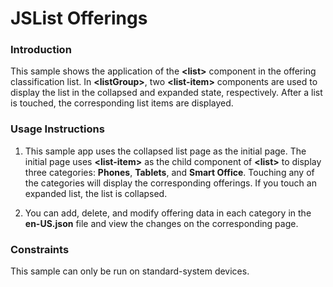 # JSList Offerings

### Introduction

This sample shows the application of the **<list\>** component in the offering classification list. In **<listGroup\>**, two **<list-item\>** components are used to display the list in the collapsed and expanded state, respectively. After a list is touched, the corresponding list items are displayed.

### Usage Instructions

1. This sample app uses the collapsed list page as the initial page. The initial page uses **<list-item\>** as the child component of **<list\>** to display three categories: **Phones**, **Tablets**, and **Smart Office**. Touching any of the categories will display the corresponding offerings. If you touch an expanded list, the list is collapsed.

2. You can add, delete, and modify offering data in each category in the **en-US.json** file and view the changes on the corresponding page.

### Constraints

This sample can only be run on standard-system devices.
